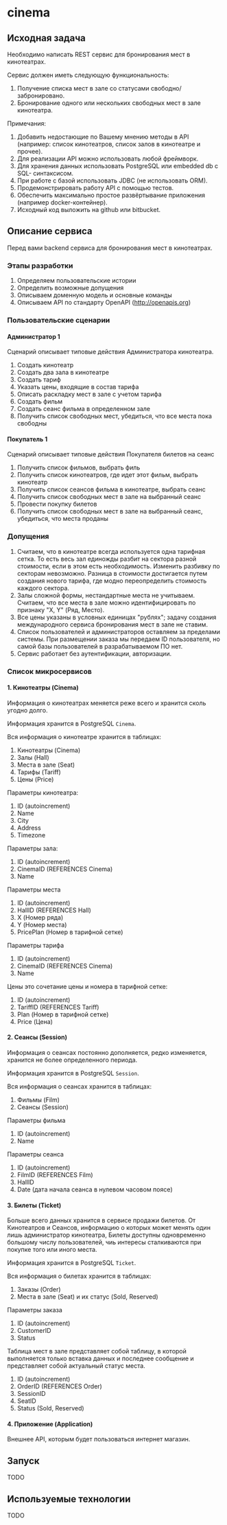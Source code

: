 # cinema

## Исходная задача

Необходимо написать REST сервис для бронирования мест в кинотеатрах.

Сервис должен иметь следующую функциональность:
1. Получение списка мест в зале со статусами свободно/забронировано. 
2. Бронирование одного или нескольких свободных мест в зале кинотеатра.

Примечания: 
1. Добавить недостающие по Вашему мнению методы в API (например: список 
кинотеатров, список залов в кинотеатре и прочее). 
2. Для реализации API можно использовать любой фреймворк. 
3. Для хранения данных использовать PostgreSQL или embedded db c SQL-
синтаксисом. 
4. При работе с базой использовать JDBC (не использовать ORM). 
5. Продемонстрировать работу API с помощью тестов. 
6. Обеспечить максимально простое развёртывание приложения (например 
docker-контейнер). 
7. Исходный код выложить на github или bitbucket.

## Описание сервиса

Перед вами backend сервиса для бронирования мест в кинотеатрах.

### Этапы разработки

1. Определяем пользовательские истории
2. Определить возможные допущения
3. Описываем доменную модель и основные команды
4. Описываем API по стандарту OpenAPI (http://openapis.org)

### Пользовательские сценарии

#### Администратор 1

Сценарий описывает типовые действия Администратора кинотеатра.
1. Создать кинотеатр
2. Создать два зала в кинотеатре
3. Создать тариф
4. Указать цены, входящие в состав тарифа
5. Описать раскладку мест в зале с учетом тарифа
6. Создать фильм
7. Создать сеанс фильма в определенном зале
8. Получить список свободных мест, убедиться, что все места пока свободны

#### Покупатель 1

Сценарий описывает типовые действия Покупателя билетов на сеанс

1. Получить список фильмов, выбрать филь
2. Получить список кинотеатров, где идет этот фильм, выбрать кинотеатр
3. Получить список сеансов фильма в кинотеатре, выбрать сеанс
4. Получить список свободных мест в зале на выбранный сеанс
5. Провести покупку билетов
6. Получить список свободных мест в зале на выбранный сеанс, убедиться, что места проданы

### Допущения

1. Считаем, что в кинотеатре всегда используется одна тарифная сетка.
То есть весь зал единожды разбит на сектора разной стоимости, если в этом
есть необходимость. Изменить разбивку по секторам невозможно. Разница в
стоимости достигается путем создания нового тарифа, где модно переопределить
стоимость каждого сектора.
2. Залы сложной формы, нестандартные места не учитываем. Считаем, что
все места в зале можно идентифицировать по признаку "X, Y" (Ряд, Место).
3. Все цены указаны в условных единицах "рублях"; задачу создания
международного сервиса бронирования мест в зале не ставим.
4. Список пользователей и администраторов оставляем за пределами системы.
При размещении заказа мы передаем ID пользователя, но самой базы пользователей
в разрабатываемом ПО нет.
5. Сервис работает без аутентификации, авторизации.

### Список микросервисов

#### 1. Кинотеатры (Cinema)

Информация о кинотеатрах меняется реже всего и хранится сколь угодно долго.

Информация хранится в PostgreSQL `Cinema`.

Вся информация о кинотеатре хранится в таблицах:
1. Кинотеатры (Cinema)
2. Залы (Hall)
3. Места в зале (Seat)
4. Тарифы (Tariff)
5. Цены (Price)

Параметры кинотеатра:
1. ID (autoincrement)
2. Name
3. City
4. Address
5. Timezone

Параметры зала:
1. ID (autoincrement)
2. CinemaID (REFERENCES Cinema)
3. Name

Параметры места
1. ID (autoincrement)
2. HallID (REFERENCES Hall)
3. X (Номер ряда)
4. Y (Номер места)
5. PricePlan (Номер в тарифной сетке)

Параметры тарифа
1. ID (autoincrement)
2. CinemaID (REFERENCES Cinema)
3. Name

Цены это сочетание цены и номера в тарифной сетке:
1. ID (autoincrement)
2. TariffID (REFERENCES Tariff)
3. Plan (Номер в тарифной сетке)
4. Price (Цена)

#### 2. Сеансы (Session)

Информация о сеансах постоянно дополняется, редко изменяется,
хранится не более определенного периода.

Информация хранится в PostgreSQL `Session`.

Вся информация о сеансах хранится в таблицах:
1. Фильмы (Film)
2. Сеансы (Session)

Параметры фильма
1. ID (autoincrement)
2. Name

Параметры сеанса
1. ID (autoincrement)
2. FilmID (REFERENCES Film)
3. HallID
4. Date (дата начала сеанса в нулевом часовом поясе)

#### 3. Билеты (Ticket)

Больше всего данных хранится в сервисе продажи билетов. От Кинотеатров и Сеансов,
информацию о которых может менять один лишь администратор кинотеатра, Билеты 
доступны одновременно большому числу пользователей, чиь интересы сталкиваются
при покупке того или иного места.

Информация хранится в PostgreSQL `Ticket`.

Вся информация о билетах хранится в таблицах:
1. Заказы (Order)
2. Места в зале (Seat) и их статус (Sold, Reserved)

Параметры заказа
1. ID (autoincrement)
2. CustomerID
3. Status

Таблица мест в зале представляет собой таблицу, в которой выполняется
только вставка данных и последнее сообщение и представляет собой
актуальный статус места.
1. ID (autoincrement)
2. OrderID (REFERENCES Order)
3. SessionID
4. SeatID
5. Status (Sold, Reserved)

#### 4. Приложение (Application)

Внешнее API, которым будет пользоваться интернет магазин.

## Запуск

TODO

## Используемые технологии

TODO